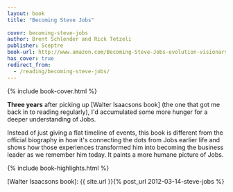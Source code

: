 ```yaml
---
layout: book
title: "Becoming Steve Jobs"
 
cover: becoming-steve-jobs
author: Brent Schlender and Rick Tetzeli
publisher: Sceptre
book-url: http://www.amazon.com/Becoming-Steve-Jobs-evolution-visionary-ebook/dp/B00P6URK66/
has_cover: true
redirect_from:
  - /reading/becoming-steve-jobs/
---
```

{% include book-cover.html %}

**Three years** after picking up [Walter Isaacsons book] (the one that got me back in to reading regularly), I'd accumulated some more hunger for a deeper understanding of Jobs.

Instead of just giving a flat timeline of events, this book is different from the official biography in how it's connecting the dots from Jobs earlier life and shows how those experiences transformed him into becoming the business leader as we remember him today. It paints a more humane picture of Jobs.

{% include book-highlights.html %}

[Walter Isaacsons book]: {{ site.url }}{% post_url 2012-03-14-steve-jobs %}
